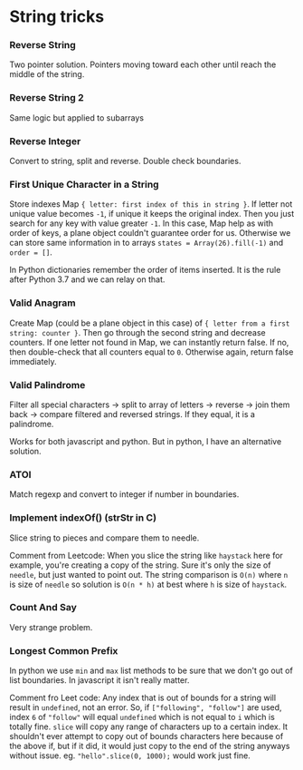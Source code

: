 # String tricks

### Reverse String

Two pointer solution. Pointers moving toward each other until reach the middle of the string.

### Reverse String 2

Same logic but applied to subarrays

### Reverse Integer

Convert to string, split and reverse. Double check boundaries.

### First Unique Character in a String

Store indexes Map `{ letter: first index of this in string }`. If letter not unique value becomes `-1`, if unique it keeps the original index. Then you just search for any key with value greater `-1`. In this case, Map help as with order of keys, a plane object couldn't guarantee order for us. Otherwise we can store same information in to arrays `states = Array(26).fill(-1)` and `order = []`.

In Python dictionaries remember the order of items inserted. It is the rule after Python 3.7 and we can relay on that.

### Valid Anagram

Create Map (could be a plane object in this case) of `{ letter from a first string: counter }`. Then go through the second string and decrease counters. If one letter not found in Map, we can instantly return false. If no, then double-check that all counters equal to `0`. Otherwise again, return false immediately.

### Valid Palindrome

Filter all special characters -> split to array of letters -> reverse -> join them back -> compare filtered and reversed strings.
If they equal, it is a palindrome.

Works for both javascript and python. But in python, I have an alternative solution.

### ATOI

Match regexp and convert to integer if number in boundaries.

### Implement indexOf() (strStr in C)

Slice string to pieces and compare them to needle.

Comment from Leetcode: When you slice the string like `haystack` here for example, you're creating a copy of the string. Sure it's only the size of `needle`, but just wanted to point out. The string comparison is `O(n)` where `n` is size of `needle` so solution is `O(n * h)` at best where `h` is size of `haystack`.

### Count And Say

Very strange problem.

### Longest Common Prefix

In python we use `min` and `max` list methods to be sure that we don't go out of list boundaries. In javascript it isn't really matter.

Comment fro Leet code: Any index that is out of bounds for a string will result in `undefined`, not an error. So, if `["following", "follow"]` are used, index `6` of `"follow"` will equal `undefined` which is not equal to `i` which is totally fine. `slice` will copy any range of characters up to a certain index. It shouldn't ever attempt to copy out of bounds characters here because of the above if, but if it did, it would just copy to the end of the string anyways without issue. eg. `"hello".slice(0, 1000);` would work just fine.
